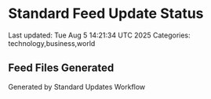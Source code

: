 # Standard Feed Update Status
Last updated: Tue Aug  5 14:21:34 UTC 2025
Categories: technology,business,world

## Feed Files Generated

Generated by Standard Updates Workflow
